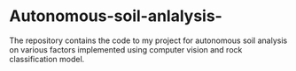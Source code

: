 # Autonomous-soil-anlalysis-
The repository contains the code to my project for autonomous soil analysis on various factors implemented using computer vision and rock classification model. 
